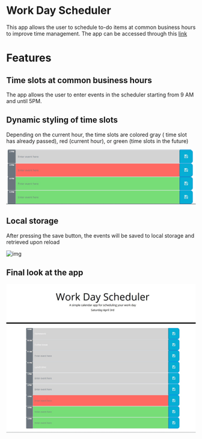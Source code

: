 # Work Day Scheduler

This app allows the user to schedule to-do items at common business hours to improve time management. The app can be accessed through this [link](https://smg061.github.io/workdayscheduler)

# Features

## Time slots at common business hours 

The app allows the user to enter events in the scheduler starting from 9 AM and until 5PM.


## Dynamic styling of time slots

Depending on the current hour, the time slots are colored gray ( time slot has already passed), red (current hour), or green (time slots in the future)

![img](https://raw.githubusercontent.com/smg061/workdayscheduler/master/img/2021-04-03%2015_50_41-.jpg)


## Local storage 

After pressing the save button, the events will be saved to local storage and retrieved upon reload

![img](https://raw.githubusercontent.com/smg061/workdayscheduler/master/img/2021-04-03%2015_51_47-Work%20Day%20Scheduler%20%E2%80%94%20Mozilla%20Firefox.jpg)

## Final look at the app

![img](https://raw.githubusercontent.com/smg061/workdayscheduler/master/img/2021-04-03%2015_52_29-.jpg)
